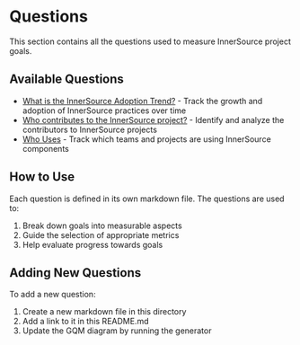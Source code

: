 # Questions

This section contains all the questions used to measure InnerSource project goals.

## Available Questions

- [What is the InnerSource Adoption Trend?](questions/adoption-trend.md) - Track the growth and adoption of InnerSource practices over time
- [Who contributes to the InnerSource project?](questions/who-contributes.md) - Identify and analyze the contributors to InnerSource projects
- [Who Uses](questions/who-uses.md) - Track which teams and projects are using InnerSource components

## How to Use

Each question is defined in its own markdown file. The questions are used to:
1. Break down goals into measurable aspects
2. Guide the selection of appropriate metrics
3. Help evaluate progress towards goals

## Adding New Questions

To add a new question:
1. Create a new markdown file in this directory
2. Add a link to it in this README.md
3. Update the GQM diagram by running the generator